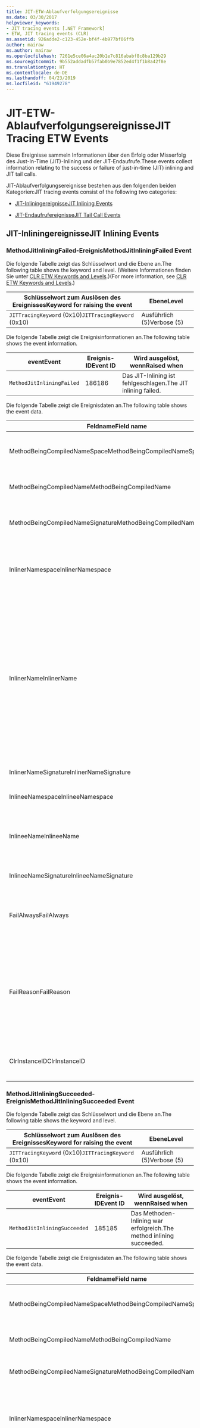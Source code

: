 ```yaml
---
title: JIT-ETW-Ablaufverfolgungsereignisse
ms.date: 03/30/2017
helpviewer_keywords:
- JIT tracing events [.NET Framework]
- ETW, JIT tracing events (CLR)
ms.assetid: 926adde2-c123-452e-bf4f-4b977bf06ffb
author: mairaw
ms.author: mairaw
ms.openlocfilehash: 7261e5ce06a4ac20b1e7c816ababf8c8ba129b29
ms.sourcegitcommit: 9b552addadfb57fab0b9e7852ed4f1f1b8a42f8e
ms.translationtype: HT
ms.contentlocale: de-DE
ms.lasthandoff: 04/23/2019
ms.locfileid: "61949278"
---
```

# <a name="jit-tracing-etw-events"></a><span data-ttu-id="19eaa-102">JIT-ETW-Ablaufverfolgungsereignisse</span><span class="sxs-lookup"><span data-stu-id="19eaa-102">JIT Tracing ETW Events</span></span>
<a name="top"></a> <span data-ttu-id="19eaa-103">Diese Ereignisse sammeln Informationen über den Erfolg oder Misserfolg des Just-In-Time (JIT)-Inlining und der JIT-Endaufrufe.</span><span class="sxs-lookup"><span data-stu-id="19eaa-103">These events collect information relating to the success or failure of just-in-time (JIT) inlining and JIT tail calls.</span></span>  
  
 <span data-ttu-id="19eaa-104">JIT-Ablaufverfolgungsereignisse bestehen aus den folgenden beiden Kategorien:</span><span class="sxs-lookup"><span data-stu-id="19eaa-104">JIT tracing events consist of the following two categories:</span></span>  
  
- [<span data-ttu-id="19eaa-105">JIT-Inliningereignisse</span><span class="sxs-lookup"><span data-stu-id="19eaa-105">JIT Inlining Events</span></span>](#jit_inlining_events)  
  
- [<span data-ttu-id="19eaa-106">JIT-Endaufrufereignisse</span><span class="sxs-lookup"><span data-stu-id="19eaa-106">JIT Tail Call Events</span></span>](#jit_tail_call_events)  
  
<a name="jit_inlining_events"></a>   
## <a name="jit-inlining-events"></a><span data-ttu-id="19eaa-107">JIT-Inliningereignisse</span><span class="sxs-lookup"><span data-stu-id="19eaa-107">JIT Inlining Events</span></span>  
  
### <a name="methodjitinliningfailed-event"></a><span data-ttu-id="19eaa-108">MethodJitInliningFailed-Ereignis</span><span class="sxs-lookup"><span data-stu-id="19eaa-108">MethodJitInliningFailed Event</span></span>  
 <span data-ttu-id="19eaa-109">Die folgende Tabelle zeigt das Schlüsselwort und die Ebene an.</span><span class="sxs-lookup"><span data-stu-id="19eaa-109">The following table shows the keyword and level.</span></span> <span data-ttu-id="19eaa-110">(Weitere Informationen finden Sie unter [CLR ETW Keywords and Levels](../../../docs/framework/performance/clr-etw-keywords-and-levels.md).)</span><span class="sxs-lookup"><span data-stu-id="19eaa-110">(For more information, see [CLR ETW Keywords and Levels](../../../docs/framework/performance/clr-etw-keywords-and-levels.md).)</span></span>  
  
|<span data-ttu-id="19eaa-111">Schlüsselwort zum Auslösen des Ereignisses</span><span class="sxs-lookup"><span data-stu-id="19eaa-111">Keyword for raising the event</span></span>|<span data-ttu-id="19eaa-112">Ebene</span><span class="sxs-lookup"><span data-stu-id="19eaa-112">Level</span></span>|  
|-----------------------------------|-----------|  
|<span data-ttu-id="19eaa-113">`JITTracingKeyword` (0x10)</span><span class="sxs-lookup"><span data-stu-id="19eaa-113">`JITTracingKeyword` (0x10)</span></span>|<span data-ttu-id="19eaa-114">Ausführlich (5)</span><span class="sxs-lookup"><span data-stu-id="19eaa-114">Verbose (5)</span></span>|  
  
 <span data-ttu-id="19eaa-115">Die folgende Tabelle zeigt die Ereignisinformationen an.</span><span class="sxs-lookup"><span data-stu-id="19eaa-115">The following table shows the event information.</span></span>  
  
|<span data-ttu-id="19eaa-116">event</span><span class="sxs-lookup"><span data-stu-id="19eaa-116">Event</span></span>|<span data-ttu-id="19eaa-117">Ereignis-ID</span><span class="sxs-lookup"><span data-stu-id="19eaa-117">Event ID</span></span>|<span data-ttu-id="19eaa-118">Wird ausgelöst, wenn</span><span class="sxs-lookup"><span data-stu-id="19eaa-118">Raised when</span></span>|  
|-----------|--------------|-----------------|  
|`MethodJitInliningFailed`|<span data-ttu-id="19eaa-119">186</span><span class="sxs-lookup"><span data-stu-id="19eaa-119">186</span></span>|<span data-ttu-id="19eaa-120">Das JIT-Inlining ist fehlgeschlagen.</span><span class="sxs-lookup"><span data-stu-id="19eaa-120">The JIT inlining failed.</span></span>|  
  
 <span data-ttu-id="19eaa-121">Die folgende Tabelle zeigt die Ereignisdaten an.</span><span class="sxs-lookup"><span data-stu-id="19eaa-121">The following table shows the event data.</span></span>  
  
|<span data-ttu-id="19eaa-122">Feldname</span><span class="sxs-lookup"><span data-stu-id="19eaa-122">Field name</span></span>|<span data-ttu-id="19eaa-123">Datentyp</span><span class="sxs-lookup"><span data-stu-id="19eaa-123">Data type</span></span>|<span data-ttu-id="19eaa-124">Beschreibung</span><span class="sxs-lookup"><span data-stu-id="19eaa-124">Description</span></span>|  
|----------------|---------------|-----------------|  
|<span data-ttu-id="19eaa-125">MethodBeingCompiledNameSpace</span><span class="sxs-lookup"><span data-stu-id="19eaa-125">MethodBeingCompiledNameSpace</span></span>|<span data-ttu-id="19eaa-126">win:UnicodeString</span><span class="sxs-lookup"><span data-stu-id="19eaa-126">win:UnicodeString</span></span>|<span data-ttu-id="19eaa-127">Der Namespace der Methode, die kompiliert wird.</span><span class="sxs-lookup"><span data-stu-id="19eaa-127">Namespace of the method that is being compiled.</span></span>|  
|<span data-ttu-id="19eaa-128">MethodBeingCompiledName</span><span class="sxs-lookup"><span data-stu-id="19eaa-128">MethodBeingCompiledName</span></span>|<span data-ttu-id="19eaa-129">win:UnicodeString</span><span class="sxs-lookup"><span data-stu-id="19eaa-129">win:UnicodeString</span></span>|<span data-ttu-id="19eaa-130">Der Name der Methode, die kompiliert wird.</span><span class="sxs-lookup"><span data-stu-id="19eaa-130">Name of the method that is being compiled.</span></span>|  
|<span data-ttu-id="19eaa-131">MethodBeingCompiledNameSignature</span><span class="sxs-lookup"><span data-stu-id="19eaa-131">MethodBeingCompiledNameSignature</span></span>|<span data-ttu-id="19eaa-132">win:UnicodeString</span><span class="sxs-lookup"><span data-stu-id="19eaa-132">win:UnicodeString</span></span>|<span data-ttu-id="19eaa-133">Die Signatur der Methode, die kompiliert wird.</span><span class="sxs-lookup"><span data-stu-id="19eaa-133">Signature of the method that is being compiled.</span></span>|  
|<span data-ttu-id="19eaa-134">InlinerNamespace</span><span class="sxs-lookup"><span data-stu-id="19eaa-134">InlinerNamespace</span></span>|<span data-ttu-id="19eaa-135">win:UnicodeString</span><span class="sxs-lookup"><span data-stu-id="19eaa-135">win:UnicodeString</span></span>|<span data-ttu-id="19eaa-136">Der Namespace der Methode, für die der JIT-Compiler versucht, Code zu generieren.</span><span class="sxs-lookup"><span data-stu-id="19eaa-136">The namespace of the method the JIT compiler is trying to generate code for.</span></span>|  
|<span data-ttu-id="19eaa-137">InlinerName</span><span class="sxs-lookup"><span data-stu-id="19eaa-137">InlinerName</span></span>|<span data-ttu-id="19eaa-138">win:UnicodeString</span><span class="sxs-lookup"><span data-stu-id="19eaa-138">win:UnicodeString</span></span>|<span data-ttu-id="19eaa-139">Der Name der Methode, für die der Compiler versucht, Code zu generieren.</span><span class="sxs-lookup"><span data-stu-id="19eaa-139">The name of the method the compiler is attempting to generate code for.</span></span> <span data-ttu-id="19eaa-140">Er ist möglicherweise nicht identisch mit `MethodBeingCompiledName` , wenn der Compiler versucht, Inlinecode in `MethodBeingCompiledName` einzufügen, statt einen Aufruf von `InlinerName`zu generieren.</span><span class="sxs-lookup"><span data-stu-id="19eaa-140">This might not be the same as `MethodBeingCompiledName` if the compiler is attempting to inline code into `MethodBeingCompiledName` instead of generating a call to `InlinerName`.</span></span>|  
|<span data-ttu-id="19eaa-141">InlinerNameSignature</span><span class="sxs-lookup"><span data-stu-id="19eaa-141">InlinerNameSignature</span></span>|<span data-ttu-id="19eaa-142">win:UnicodeString</span><span class="sxs-lookup"><span data-stu-id="19eaa-142">win:UnicodeString</span></span>|<span data-ttu-id="19eaa-143">Die Signatur des Inliners:</span><span class="sxs-lookup"><span data-stu-id="19eaa-143">The signature for the inliner.</span></span>|  
|<span data-ttu-id="19eaa-144">InlineeNamespace</span><span class="sxs-lookup"><span data-stu-id="19eaa-144">InlineeNamespace</span></span>|<span data-ttu-id="19eaa-145">win:UnicodeString</span><span class="sxs-lookup"><span data-stu-id="19eaa-145">win:UnicodeString</span></span>|<span data-ttu-id="19eaa-146">Der Namespace des Inlinees.</span><span class="sxs-lookup"><span data-stu-id="19eaa-146">The namespace of the inlinee.</span></span>|  
|<span data-ttu-id="19eaa-147">InlineeName</span><span class="sxs-lookup"><span data-stu-id="19eaa-147">InlineeName</span></span>|<span data-ttu-id="19eaa-148">win:UnicodeString</span><span class="sxs-lookup"><span data-stu-id="19eaa-148">win:UnicodeString</span></span>|<span data-ttu-id="19eaa-149">Die Methode, die der Compiler Inline setzen möchte (es wird kein Aufruf generiert).</span><span class="sxs-lookup"><span data-stu-id="19eaa-149">The method the compiler is trying to inline (not generate a call to).</span></span>|  
|<span data-ttu-id="19eaa-150">InlineeNameSignature</span><span class="sxs-lookup"><span data-stu-id="19eaa-150">InlineeNameSignature</span></span>|<span data-ttu-id="19eaa-151">win:UnicodeString</span><span class="sxs-lookup"><span data-stu-id="19eaa-151">win:UnicodeString</span></span>|<span data-ttu-id="19eaa-152">Die Signatur des Inlinees:</span><span class="sxs-lookup"><span data-stu-id="19eaa-152">The signature for the inlinee.</span></span>|  
|<span data-ttu-id="19eaa-153">FailAlways</span><span class="sxs-lookup"><span data-stu-id="19eaa-153">FailAlways</span></span>|<span data-ttu-id="19eaa-154">win:Boolean</span><span class="sxs-lookup"><span data-stu-id="19eaa-154">win:Boolean</span></span>|<span data-ttu-id="19eaa-155">Ein Hinweis für den JIT-Compiler, dass Inlining für den Inlinee immer einen Fehler verursacht.</span><span class="sxs-lookup"><span data-stu-id="19eaa-155">A hint to the JIT compiler that inlining will always fail for the inlinee.</span></span>|  
|<span data-ttu-id="19eaa-156">FailReason</span><span class="sxs-lookup"><span data-stu-id="19eaa-156">FailReason</span></span>|<span data-ttu-id="19eaa-157">win:UnicodeString</span><span class="sxs-lookup"><span data-stu-id="19eaa-157">win:UnicodeString</span></span>|<span data-ttu-id="19eaa-158">INLINE_NEVER bedeutet, dass ein vorheriger Versuch des Inlining bestimmt hat, dass Inlining aus einem anderen Grund nie erfolgreich sein wird; andernfalls Freiformtext.</span><span class="sxs-lookup"><span data-stu-id="19eaa-158">INLINE_NEVER means a previous inlining attempt determined that inlining will never succeed for some other reason; otherwise, free-form text.</span></span>|  
|<span data-ttu-id="19eaa-159">ClrInstanceID</span><span class="sxs-lookup"><span data-stu-id="19eaa-159">ClrInstanceID</span></span>|<span data-ttu-id="19eaa-160">win:UnicodeString</span><span class="sxs-lookup"><span data-stu-id="19eaa-160">win:UnicodeString</span></span>|<span data-ttu-id="19eaa-161">Eindeutige ID für die Instanz von CLR oder CoreCLR.</span><span class="sxs-lookup"><span data-stu-id="19eaa-161">Unique ID for the instance of CLR or CoreCLR.</span></span>|  
  
### <a name="methodjitinliningsucceeded-event"></a><span data-ttu-id="19eaa-162">MethodJitInliningSucceeded-Ereignis</span><span class="sxs-lookup"><span data-stu-id="19eaa-162">MethodJitInliningSucceeded Event</span></span>  
 <span data-ttu-id="19eaa-163">Die folgende Tabelle zeigt das Schlüsselwort und die Ebene an.</span><span class="sxs-lookup"><span data-stu-id="19eaa-163">The following table shows the keyword and level.</span></span>  
  
|<span data-ttu-id="19eaa-164">Schlüsselwort zum Auslösen des Ereignisses</span><span class="sxs-lookup"><span data-stu-id="19eaa-164">Keyword for raising the event</span></span>|<span data-ttu-id="19eaa-165">Ebene</span><span class="sxs-lookup"><span data-stu-id="19eaa-165">Level</span></span>|  
|-----------------------------------|-----------|  
|<span data-ttu-id="19eaa-166">`JITTracingKeyword` (0x10)</span><span class="sxs-lookup"><span data-stu-id="19eaa-166">`JITTracingKeyword` (0x10)</span></span>|<span data-ttu-id="19eaa-167">Ausführlich (5)</span><span class="sxs-lookup"><span data-stu-id="19eaa-167">Verbose (5)</span></span>|  
  
 <span data-ttu-id="19eaa-168">Die folgende Tabelle zeigt die Ereignisinformationen an.</span><span class="sxs-lookup"><span data-stu-id="19eaa-168">The following table shows the event information.</span></span>  
  
|<span data-ttu-id="19eaa-169">event</span><span class="sxs-lookup"><span data-stu-id="19eaa-169">Event</span></span>|<span data-ttu-id="19eaa-170">Ereignis-ID</span><span class="sxs-lookup"><span data-stu-id="19eaa-170">Event ID</span></span>|<span data-ttu-id="19eaa-171">Wird ausgelöst, wenn</span><span class="sxs-lookup"><span data-stu-id="19eaa-171">Raised when</span></span>|  
|-----------|--------------|-----------------|  
|`MethodJitInliningSucceeded`|<span data-ttu-id="19eaa-172">185</span><span class="sxs-lookup"><span data-stu-id="19eaa-172">185</span></span>|<span data-ttu-id="19eaa-173">Das Methoden-Inlining war erfolgreich.</span><span class="sxs-lookup"><span data-stu-id="19eaa-173">The method inlining succeeded.</span></span>|  
  
 <span data-ttu-id="19eaa-174">Die folgende Tabelle zeigt die Ereignisdaten an.</span><span class="sxs-lookup"><span data-stu-id="19eaa-174">The following table shows the event data.</span></span>  
  
|<span data-ttu-id="19eaa-175">Feldname</span><span class="sxs-lookup"><span data-stu-id="19eaa-175">Field name</span></span>|<span data-ttu-id="19eaa-176">Datentyp</span><span class="sxs-lookup"><span data-stu-id="19eaa-176">Data type</span></span>|<span data-ttu-id="19eaa-177">Beschreibung</span><span class="sxs-lookup"><span data-stu-id="19eaa-177">Description</span></span>|  
|----------------|---------------|-----------------|  
|<span data-ttu-id="19eaa-178">MethodBeingCompiledNameSpace</span><span class="sxs-lookup"><span data-stu-id="19eaa-178">MethodBeingCompiledNameSpace</span></span>|<span data-ttu-id="19eaa-179">win:UnicodeString</span><span class="sxs-lookup"><span data-stu-id="19eaa-179">win:UnicodeString</span></span>|<span data-ttu-id="19eaa-180">Der Namespace der Methode, die kompiliert wird.</span><span class="sxs-lookup"><span data-stu-id="19eaa-180">The namespace of the method that is being compiled.</span></span>|  
|<span data-ttu-id="19eaa-181">MethodBeingCompiledName</span><span class="sxs-lookup"><span data-stu-id="19eaa-181">MethodBeingCompiledName</span></span>|<span data-ttu-id="19eaa-182">win:UnicodeString</span><span class="sxs-lookup"><span data-stu-id="19eaa-182">win:UnicodeString</span></span>|<span data-ttu-id="19eaa-183">Der Name der Methode, die kompiliert wird.</span><span class="sxs-lookup"><span data-stu-id="19eaa-183">The name of the method being that is compiled.</span></span>|  
|<span data-ttu-id="19eaa-184">MethodBeingCompiledNameSignature</span><span class="sxs-lookup"><span data-stu-id="19eaa-184">MethodBeingCompiledNameSignature</span></span>|<span data-ttu-id="19eaa-185">win:UnicodeString</span><span class="sxs-lookup"><span data-stu-id="19eaa-185">win:UnicodeString</span></span>|<span data-ttu-id="19eaa-186">Die Signatur der Methode, die kompiliert wird.</span><span class="sxs-lookup"><span data-stu-id="19eaa-186">The signature of the method that is being compiled.</span></span>|  
|<span data-ttu-id="19eaa-187">InlinerNamespace</span><span class="sxs-lookup"><span data-stu-id="19eaa-187">InlinerNamespace</span></span>|<span data-ttu-id="19eaa-188">win:UnicodeString</span><span class="sxs-lookup"><span data-stu-id="19eaa-188">win:UnicodeString</span></span>|<span data-ttu-id="19eaa-189">Der Namespace der Methode, für die der JIT-Compiler versucht, Code zu generieren.</span><span class="sxs-lookup"><span data-stu-id="19eaa-189">The namespace of the method the JIT compiler is attempting to generate code for.</span></span>|  
|<span data-ttu-id="19eaa-190">InlinerName</span><span class="sxs-lookup"><span data-stu-id="19eaa-190">InlinerName</span></span>|<span data-ttu-id="19eaa-191">win:UnicodeString</span><span class="sxs-lookup"><span data-stu-id="19eaa-191">win:UnicodeString</span></span>|<span data-ttu-id="19eaa-192">Der Name der Methode, für die der Compiler versucht, Code zu generieren.</span><span class="sxs-lookup"><span data-stu-id="19eaa-192">The name of the method the compiler is attempting to generate code for.</span></span> <span data-ttu-id="19eaa-193">Er ist möglicherweise nicht identisch mit `MethodBeingCompiledName` , wenn der Compiler versucht, Inlinecode in `MethodBeingCompiledName` einzufügen, statt einen Aufruf von `InlinerName`zu generieren.</span><span class="sxs-lookup"><span data-stu-id="19eaa-193">This might not be the same as `MethodBeingCompiledName` if the compiler is attempting to inline code into `MethodBeingCompiledName` instead of generating a call to `InlinerName`.</span></span>|  
|<span data-ttu-id="19eaa-194">InlinerNameSignature</span><span class="sxs-lookup"><span data-stu-id="19eaa-194">InlinerNameSignature</span></span>|<span data-ttu-id="19eaa-195">win:UnicodeString</span><span class="sxs-lookup"><span data-stu-id="19eaa-195">win:UnicodeString</span></span>|<span data-ttu-id="19eaa-196">Die Signatur des Inliners:</span><span class="sxs-lookup"><span data-stu-id="19eaa-196">The signature for the inliner.</span></span>|  
|<span data-ttu-id="19eaa-197">InlineeNamespace</span><span class="sxs-lookup"><span data-stu-id="19eaa-197">InlineeNamespace</span></span>|<span data-ttu-id="19eaa-198">win:UnicodeString</span><span class="sxs-lookup"><span data-stu-id="19eaa-198">win:UnicodeString</span></span>|<span data-ttu-id="19eaa-199">Der Namespace des Inlinees.</span><span class="sxs-lookup"><span data-stu-id="19eaa-199">The namespace of the inlinee.</span></span>|  
|<span data-ttu-id="19eaa-200">InlineeName</span><span class="sxs-lookup"><span data-stu-id="19eaa-200">InlineeName</span></span>|<span data-ttu-id="19eaa-201">win:UnicodeString</span><span class="sxs-lookup"><span data-stu-id="19eaa-201">win:UnicodeString</span></span>|<span data-ttu-id="19eaa-202">Die Methode, die der Compiler Inline setzen möchte (es wird kein Aufruf generiert).</span><span class="sxs-lookup"><span data-stu-id="19eaa-202">The method the compiler is trying to inline (not generate a call to).</span></span>|  
|<span data-ttu-id="19eaa-203">InlineeNameSignature</span><span class="sxs-lookup"><span data-stu-id="19eaa-203">InlineeNameSignature</span></span>|<span data-ttu-id="19eaa-204">win:UnicodeString</span><span class="sxs-lookup"><span data-stu-id="19eaa-204">win:UnicodeString</span></span>|<span data-ttu-id="19eaa-205">Die Signatur des Inlinees:</span><span class="sxs-lookup"><span data-stu-id="19eaa-205">The signature for the inlinee.</span></span>|  
|<span data-ttu-id="19eaa-206">ClrInstanceID</span><span class="sxs-lookup"><span data-stu-id="19eaa-206">ClrInstanceID</span></span>|<span data-ttu-id="19eaa-207">win:UInt16</span><span class="sxs-lookup"><span data-stu-id="19eaa-207">win:UInt16</span></span>|<span data-ttu-id="19eaa-208">Eindeutige ID für die Instanz von CLR oder CoreCLR.</span><span class="sxs-lookup"><span data-stu-id="19eaa-208">Unique ID for the instance of CLR or CoreCLR.</span></span>|  
  
 [<span data-ttu-id="19eaa-209">Zurück nach oben</span><span class="sxs-lookup"><span data-stu-id="19eaa-209">Back to top</span></span>](#top)  
  
<a name="jit_tail_call_events"></a>   
## <a name="jit-tail-call-events"></a><span data-ttu-id="19eaa-210">JIT-Endaufrufereignisse</span><span class="sxs-lookup"><span data-stu-id="19eaa-210">JIT Tail Call Events</span></span>  
  
### <a name="methodjittailcallfailed-event"></a><span data-ttu-id="19eaa-211">MethodJITTailCallFailed-Ereignis</span><span class="sxs-lookup"><span data-stu-id="19eaa-211">MethodJITTailCallFailed Event</span></span>  
 <span data-ttu-id="19eaa-212">Die folgende Tabelle zeigt das Schlüsselwort und die Ebene an.</span><span class="sxs-lookup"><span data-stu-id="19eaa-212">The following table shows the keyword and level.</span></span>  
  
|<span data-ttu-id="19eaa-213">Schlüsselwort zum Auslösen des Ereignisses</span><span class="sxs-lookup"><span data-stu-id="19eaa-213">Keyword for raising the event</span></span>|<span data-ttu-id="19eaa-214">Ebene</span><span class="sxs-lookup"><span data-stu-id="19eaa-214">Level</span></span>|  
|-----------------------------------|-----------|  
|<span data-ttu-id="19eaa-215">`JITTracingKeyword` (0x10)</span><span class="sxs-lookup"><span data-stu-id="19eaa-215">`JITTracingKeyword` (0x10)</span></span>|<span data-ttu-id="19eaa-216">Ausführlich (5)</span><span class="sxs-lookup"><span data-stu-id="19eaa-216">Verbose (5)</span></span>|  
  
 <span data-ttu-id="19eaa-217">Die folgende Tabelle zeigt die Ereignisinformationen an.</span><span class="sxs-lookup"><span data-stu-id="19eaa-217">The following table shows the event information.</span></span>  
  
|<span data-ttu-id="19eaa-218">event</span><span class="sxs-lookup"><span data-stu-id="19eaa-218">Event</span></span>|<span data-ttu-id="19eaa-219">Ereignis-ID</span><span class="sxs-lookup"><span data-stu-id="19eaa-219">Event ID</span></span>|<span data-ttu-id="19eaa-220">Wird ausgelöst, wenn</span><span class="sxs-lookup"><span data-stu-id="19eaa-220">Raised when</span></span>|  
|-----------|--------------|-----------------|  
|`MethodJitTailCallFailed`|<span data-ttu-id="19eaa-221">189</span><span class="sxs-lookup"><span data-stu-id="19eaa-221">189</span></span>|<span data-ttu-id="19eaa-222">Fehler beim Methodenendaufruf.</span><span class="sxs-lookup"><span data-stu-id="19eaa-222">The method tail call failed.</span></span>|  
  
 <span data-ttu-id="19eaa-223">Die folgende Tabelle zeigt die Ereignisdaten an.</span><span class="sxs-lookup"><span data-stu-id="19eaa-223">The following table shows the event data.</span></span>  
  
|<span data-ttu-id="19eaa-224">Feldname</span><span class="sxs-lookup"><span data-stu-id="19eaa-224">Field name</span></span>|<span data-ttu-id="19eaa-225">Datentyp</span><span class="sxs-lookup"><span data-stu-id="19eaa-225">Data type</span></span>|<span data-ttu-id="19eaa-226">Beschreibung</span><span class="sxs-lookup"><span data-stu-id="19eaa-226">Description</span></span>|  
|----------------|---------------|-----------------|  
|<span data-ttu-id="19eaa-227">MethodBeingCompiledNameSpace</span><span class="sxs-lookup"><span data-stu-id="19eaa-227">MethodBeingCompiledNameSpace</span></span>|<span data-ttu-id="19eaa-228">win:UnicodeString</span><span class="sxs-lookup"><span data-stu-id="19eaa-228">win:UnicodeString</span></span>|<span data-ttu-id="19eaa-229">Der Namespace der Methode, die kompiliert wird.</span><span class="sxs-lookup"><span data-stu-id="19eaa-229">Namespace of the method that is being compiled.</span></span>|  
|<span data-ttu-id="19eaa-230">MethodBeingCompiledName</span><span class="sxs-lookup"><span data-stu-id="19eaa-230">MethodBeingCompiledName</span></span>|<span data-ttu-id="19eaa-231">win:UnicodeString</span><span class="sxs-lookup"><span data-stu-id="19eaa-231">win:UnicodeString</span></span>|<span data-ttu-id="19eaa-232">Der Name der Methode, die kompiliert wird.</span><span class="sxs-lookup"><span data-stu-id="19eaa-232">Name of the method that is being compiled.</span></span>|  
|<span data-ttu-id="19eaa-233">MethodBeingCompiledNameSignature</span><span class="sxs-lookup"><span data-stu-id="19eaa-233">MethodBeingCompiledNameSignature</span></span>|<span data-ttu-id="19eaa-234">win:UnicodeString</span><span class="sxs-lookup"><span data-stu-id="19eaa-234">win:UnicodeString</span></span>|<span data-ttu-id="19eaa-235">Die Signatur der Methode, die kompiliert wird.</span><span class="sxs-lookup"><span data-stu-id="19eaa-235">Signature of the method that is being compiled.</span></span>|  
|<span data-ttu-id="19eaa-236">CallerNamespace</span><span class="sxs-lookup"><span data-stu-id="19eaa-236">CallerNamespace</span></span>|<span data-ttu-id="19eaa-237">win:UnicodeString</span><span class="sxs-lookup"><span data-stu-id="19eaa-237">win:UnicodeString</span></span>|<span data-ttu-id="19eaa-238">Der Namespace der Methode, für die der JIT-Compiler versucht, Code zu generieren.</span><span class="sxs-lookup"><span data-stu-id="19eaa-238">The namespace of the method the JIT compiler is attempting to generate code for.</span></span>|  
|<span data-ttu-id="19eaa-239">CallerName</span><span class="sxs-lookup"><span data-stu-id="19eaa-239">CallerName</span></span>|<span data-ttu-id="19eaa-240">win:UnicodeString</span><span class="sxs-lookup"><span data-stu-id="19eaa-240">win:UnicodeString</span></span>|<span data-ttu-id="19eaa-241">Der Name der Methode, für die der Compiler versucht, Code zu generieren.</span><span class="sxs-lookup"><span data-stu-id="19eaa-241">The name of the method the compiler is attempting to generate code for.</span></span>|  
|<span data-ttu-id="19eaa-242">CallerNameSignature</span><span class="sxs-lookup"><span data-stu-id="19eaa-242">CallerNameSignature</span></span>|<span data-ttu-id="19eaa-243">win:UnicodeString</span><span class="sxs-lookup"><span data-stu-id="19eaa-243">win:UnicodeString</span></span>|<span data-ttu-id="19eaa-244">Die Signatur des Aufrufers.</span><span class="sxs-lookup"><span data-stu-id="19eaa-244">The signature for the caller.</span></span>|  
|<span data-ttu-id="19eaa-245">CalleeNamespace</span><span class="sxs-lookup"><span data-stu-id="19eaa-245">CalleeNamespace</span></span>|<span data-ttu-id="19eaa-246">win:UnicodeString</span><span class="sxs-lookup"><span data-stu-id="19eaa-246">win:UnicodeString</span></span>|<span data-ttu-id="19eaa-247">Der Namespace des Aufgerufenen.</span><span class="sxs-lookup"><span data-stu-id="19eaa-247">The namespace of the callee.</span></span>|  
|<span data-ttu-id="19eaa-248">CalleeName</span><span class="sxs-lookup"><span data-stu-id="19eaa-248">CalleeName</span></span>|<span data-ttu-id="19eaa-249">win:UnicodeString</span><span class="sxs-lookup"><span data-stu-id="19eaa-249">win:UnicodeString</span></span>|<span data-ttu-id="19eaa-250">Die Methode, die der Compiler auf Endaufruf setzen möchte (es wird kein Aufruf generiert).</span><span class="sxs-lookup"><span data-stu-id="19eaa-250">The method the compiler is trying to tail call (not generate a call to).</span></span>|  
|<span data-ttu-id="19eaa-251">CalleeNameSignature</span><span class="sxs-lookup"><span data-stu-id="19eaa-251">CalleeNameSignature</span></span>|<span data-ttu-id="19eaa-252">win:UnicodeString</span><span class="sxs-lookup"><span data-stu-id="19eaa-252">win:UnicodeString</span></span>|<span data-ttu-id="19eaa-253">Die Signatur des Aufgerufenen.</span><span class="sxs-lookup"><span data-stu-id="19eaa-253">The signature for the callee.</span></span>|  
|<span data-ttu-id="19eaa-254">TailPrefix</span><span class="sxs-lookup"><span data-stu-id="19eaa-254">TailPrefix</span></span>|<span data-ttu-id="19eaa-255">win:Boolean</span><span class="sxs-lookup"><span data-stu-id="19eaa-255">win:Boolean</span></span>|<span data-ttu-id="19eaa-256">Das Präfix für den Endaufruf.</span><span class="sxs-lookup"><span data-stu-id="19eaa-256">The prefix for the tail call</span></span>|  
|<span data-ttu-id="19eaa-257">FailReason</span><span class="sxs-lookup"><span data-stu-id="19eaa-257">FailReason</span></span>|<span data-ttu-id="19eaa-258">win:UnicodeString</span><span class="sxs-lookup"><span data-stu-id="19eaa-258">win:UnicodeString</span></span>|<span data-ttu-id="19eaa-259">Der Grund für den Fehler des Endaufrufs.</span><span class="sxs-lookup"><span data-stu-id="19eaa-259">The reason the tail call failed.</span></span>|  
|<span data-ttu-id="19eaa-260">ClrInstanceID</span><span class="sxs-lookup"><span data-stu-id="19eaa-260">ClrInstanceID</span></span>|<span data-ttu-id="19eaa-261">win:UInt16</span><span class="sxs-lookup"><span data-stu-id="19eaa-261">win:UInt16</span></span>|<span data-ttu-id="19eaa-262">Eindeutige ID für die Instanz von CLR oder CoreCLR.</span><span class="sxs-lookup"><span data-stu-id="19eaa-262">Unique ID for the instance of CLR or CoreCLR.</span></span>|  
  
### <a name="methodjittailcallsucceeded-event"></a><span data-ttu-id="19eaa-263">MethodJITTailCallSucceeded-Ereignis</span><span class="sxs-lookup"><span data-stu-id="19eaa-263">MethodJITTailCallSucceeded Event</span></span>  
 <span data-ttu-id="19eaa-264">Die folgende Tabelle zeigt das Schlüsselwort und die Ebene an.</span><span class="sxs-lookup"><span data-stu-id="19eaa-264">The following table shows the keyword and level.</span></span>  
  
|<span data-ttu-id="19eaa-265">Schlüsselwort zum Auslösen des Ereignisses</span><span class="sxs-lookup"><span data-stu-id="19eaa-265">Keyword for raising the event</span></span>|<span data-ttu-id="19eaa-266">Ebene</span><span class="sxs-lookup"><span data-stu-id="19eaa-266">Level</span></span>|  
|-----------------------------------|-----------|  
|<span data-ttu-id="19eaa-267">`JITTracingKeyword` (0x10)</span><span class="sxs-lookup"><span data-stu-id="19eaa-267">`JITTracingKeyword` (0x10)</span></span>|<span data-ttu-id="19eaa-268">Ausführlich (5)</span><span class="sxs-lookup"><span data-stu-id="19eaa-268">Verbose (5)</span></span>|  
  
 <span data-ttu-id="19eaa-269">Die folgende Tabelle zeigt die Ereignisinformationen an.</span><span class="sxs-lookup"><span data-stu-id="19eaa-269">The following table shows the event information.</span></span>  
  
|<span data-ttu-id="19eaa-270">event</span><span class="sxs-lookup"><span data-stu-id="19eaa-270">Event</span></span>|<span data-ttu-id="19eaa-271">Ereignis-ID</span><span class="sxs-lookup"><span data-stu-id="19eaa-271">Event ID</span></span>|<span data-ttu-id="19eaa-272">Wird ausgelöst, wenn</span><span class="sxs-lookup"><span data-stu-id="19eaa-272">Raised when</span></span>|  
|-----------|--------------|-----------------|  
|`MethodJitTailCallSucceeded`|<span data-ttu-id="19eaa-273">188</span><span class="sxs-lookup"><span data-stu-id="19eaa-273">188</span></span>|<span data-ttu-id="19eaa-274">Der Methodenendaufruf war erfolgreich.</span><span class="sxs-lookup"><span data-stu-id="19eaa-274">The method tail call succeeded.</span></span>|  
  
 <span data-ttu-id="19eaa-275">Die folgende Tabelle zeigt die Ereignisdaten an.</span><span class="sxs-lookup"><span data-stu-id="19eaa-275">The following table shows the event data.</span></span>  
  
|<span data-ttu-id="19eaa-276">Feldname</span><span class="sxs-lookup"><span data-stu-id="19eaa-276">Field name</span></span>|<span data-ttu-id="19eaa-277">Datentyp</span><span class="sxs-lookup"><span data-stu-id="19eaa-277">Data type</span></span>|<span data-ttu-id="19eaa-278">Beschreibung</span><span class="sxs-lookup"><span data-stu-id="19eaa-278">Description</span></span>|  
|----------------|---------------|-----------------|  
|<span data-ttu-id="19eaa-279">MethodBeingCompiledNameSpace</span><span class="sxs-lookup"><span data-stu-id="19eaa-279">MethodBeingCompiledNameSpace</span></span>|<span data-ttu-id="19eaa-280">win:UnicodeString</span><span class="sxs-lookup"><span data-stu-id="19eaa-280">win:UnicodeString</span></span>|<span data-ttu-id="19eaa-281">Der Namespace der Methode, die kompiliert wird.</span><span class="sxs-lookup"><span data-stu-id="19eaa-281">Namespace of the method that is being compiled.</span></span>|  
|<span data-ttu-id="19eaa-282">MethodBeingCompiledName</span><span class="sxs-lookup"><span data-stu-id="19eaa-282">MethodBeingCompiledName</span></span>|<span data-ttu-id="19eaa-283">win:UnicodeString</span><span class="sxs-lookup"><span data-stu-id="19eaa-283">win:UnicodeString</span></span>|<span data-ttu-id="19eaa-284">Der Name der Methode, die kompiliert wird.</span><span class="sxs-lookup"><span data-stu-id="19eaa-284">Name of the method that is being compiled.</span></span>|  
|<span data-ttu-id="19eaa-285">MethodBeingCompiledNameSignature</span><span class="sxs-lookup"><span data-stu-id="19eaa-285">MethodBeingCompiledNameSignature</span></span>|<span data-ttu-id="19eaa-286">win:UnicodeString</span><span class="sxs-lookup"><span data-stu-id="19eaa-286">win:UnicodeString</span></span>|<span data-ttu-id="19eaa-287">Die Signatur der Methode, die kompiliert wird.</span><span class="sxs-lookup"><span data-stu-id="19eaa-287">Signature of the method that is being compiled.</span></span>|  
|<span data-ttu-id="19eaa-288">CallerNamespace</span><span class="sxs-lookup"><span data-stu-id="19eaa-288">CallerNamespace</span></span>|<span data-ttu-id="19eaa-289">win:UnicodeString</span><span class="sxs-lookup"><span data-stu-id="19eaa-289">win:UnicodeString</span></span>|<span data-ttu-id="19eaa-290">Der Namespace der Methode, für die der JIT-Compiler versucht, Code zu generieren.</span><span class="sxs-lookup"><span data-stu-id="19eaa-290">The namespace of the method the JIT compiler is attempting to generate code for.</span></span>|  
|<span data-ttu-id="19eaa-291">CallerName</span><span class="sxs-lookup"><span data-stu-id="19eaa-291">CallerName</span></span>|<span data-ttu-id="19eaa-292">win:UnicodeString</span><span class="sxs-lookup"><span data-stu-id="19eaa-292">win:UnicodeString</span></span>|<span data-ttu-id="19eaa-293">Der Name der Methode, für die der Compiler versucht, Code zu generieren.</span><span class="sxs-lookup"><span data-stu-id="19eaa-293">The name of the method the compiler is attempting to generate code for.</span></span>|  
|<span data-ttu-id="19eaa-294">CallerNameSignature</span><span class="sxs-lookup"><span data-stu-id="19eaa-294">CallerNameSignature</span></span>|<span data-ttu-id="19eaa-295">win:UnicodeString</span><span class="sxs-lookup"><span data-stu-id="19eaa-295">win:UnicodeString</span></span>|<span data-ttu-id="19eaa-296">Die Signatur des Aufrufers.</span><span class="sxs-lookup"><span data-stu-id="19eaa-296">The signature for the caller.</span></span>|  
|<span data-ttu-id="19eaa-297">CalleeNamespace</span><span class="sxs-lookup"><span data-stu-id="19eaa-297">CalleeNamespace</span></span>|<span data-ttu-id="19eaa-298">win:UnicodeString</span><span class="sxs-lookup"><span data-stu-id="19eaa-298">win:UnicodeString</span></span>|<span data-ttu-id="19eaa-299">Der Namespace des Aufgerufenen.</span><span class="sxs-lookup"><span data-stu-id="19eaa-299">The namespace of the callee.</span></span>|  
|<span data-ttu-id="19eaa-300">CalleeName</span><span class="sxs-lookup"><span data-stu-id="19eaa-300">CalleeName</span></span>|<span data-ttu-id="19eaa-301">win:UnicodeString</span><span class="sxs-lookup"><span data-stu-id="19eaa-301">win:UnicodeString</span></span>|<span data-ttu-id="19eaa-302">Die Methode, die der Compiler auf Endaufruf setzen möchte (es wird kein Aufruf generiert).</span><span class="sxs-lookup"><span data-stu-id="19eaa-302">The method the compiler is trying to tail call (not generate a call to).</span></span>|  
|<span data-ttu-id="19eaa-303">CalleeNameSignature</span><span class="sxs-lookup"><span data-stu-id="19eaa-303">CalleeNameSignature</span></span>|<span data-ttu-id="19eaa-304">win:UnicodeString</span><span class="sxs-lookup"><span data-stu-id="19eaa-304">win:UnicodeString</span></span>|<span data-ttu-id="19eaa-305">Die Signatur des Aufgerufenen.</span><span class="sxs-lookup"><span data-stu-id="19eaa-305">The signature for the callee.</span></span>|  
|<span data-ttu-id="19eaa-306">TailPrefix</span><span class="sxs-lookup"><span data-stu-id="19eaa-306">TailPrefix</span></span>|<span data-ttu-id="19eaa-307">win:Boolean</span><span class="sxs-lookup"><span data-stu-id="19eaa-307">win:Boolean</span></span>|<span data-ttu-id="19eaa-308">Das Präfix für den Endaufruf.</span><span class="sxs-lookup"><span data-stu-id="19eaa-308">The prefix for the tail call.</span></span>|  
|<span data-ttu-id="19eaa-309">TailCallType</span><span class="sxs-lookup"><span data-stu-id="19eaa-309">TailCallType</span></span>|<span data-ttu-id="19eaa-310">win:UnicodeString</span><span class="sxs-lookup"><span data-stu-id="19eaa-310">win:UnicodeString</span></span>|<span data-ttu-id="19eaa-311">Der Typ des Endaufrufs.</span><span class="sxs-lookup"><span data-stu-id="19eaa-311">The type of the tail call.</span></span>|  
|<span data-ttu-id="19eaa-312">ClrInstanceID</span><span class="sxs-lookup"><span data-stu-id="19eaa-312">ClrInstanceID</span></span>|<span data-ttu-id="19eaa-313">win:UInt16</span><span class="sxs-lookup"><span data-stu-id="19eaa-313">win:UInt16</span></span>|<span data-ttu-id="19eaa-314">Eindeutige ID für die Instanz von CLR oder CoreCLR.</span><span class="sxs-lookup"><span data-stu-id="19eaa-314">Unique ID for the instance of CLR or CoreCLR.</span></span>|  
  
## <a name="see-also"></a><span data-ttu-id="19eaa-315">Siehe auch</span><span class="sxs-lookup"><span data-stu-id="19eaa-315">See also</span></span>

- [<span data-ttu-id="19eaa-316">CLR-ETW-Ereignisse</span><span class="sxs-lookup"><span data-stu-id="19eaa-316">CLR ETW Events</span></span>](../../../docs/framework/performance/clr-etw-events.md)
